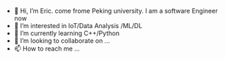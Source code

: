 - 👋 Hi, I’m Eric. come frome Peking university. I am a software Engineer now
- 👀 I’m interested in IoT/Data Analysis /ML/DL
- 🌱 I’m currently learning C++/Python
- 💞️ I’m looking to collaborate on ...
- 📫 How to reach me ...

<!---
eric60305/eric60305 is a ✨ special ✨ repository because its `README.md` (this file) appears on your GitHub profile.
You can click the Preview link to take a look at your changes.
--->
